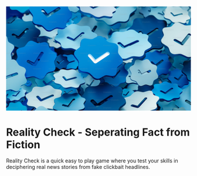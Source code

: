 <img src="check.png"
     alt="Check Image" />

# Reality Check - Seperating Fact from Fiction
Reality Check is a quick easy to play game where you test your skills in deciphering real news stories from fake clickbait headlines.